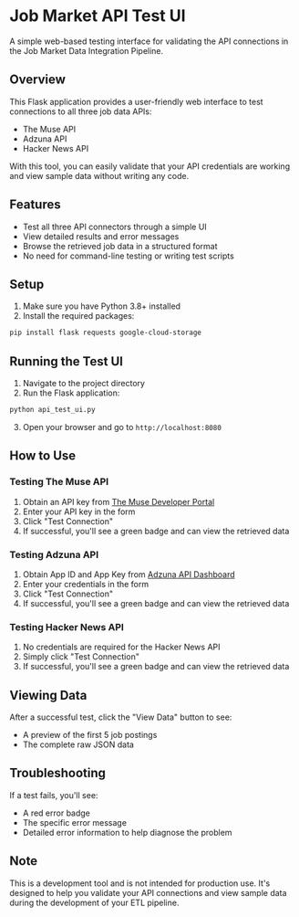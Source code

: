 # Job Market API Test UI

A simple web-based testing interface for validating the API connections in the Job Market Data Integration Pipeline.

## Overview

This Flask application provides a user-friendly web interface to test connections to all three job data APIs:
- The Muse API
- Adzuna API
- Hacker News API

With this tool, you can easily validate that your API credentials are working and view sample data without writing any code.

## Features

- Test all three API connectors through a simple UI
- View detailed results and error messages
- Browse the retrieved job data in a structured format
- No need for command-line testing or writing test scripts

## Setup

1. Make sure you have Python 3.8+ installed
2. Install the required packages:

```bash
pip install flask requests google-cloud-storage
```

## Running the Test UI

1. Navigate to the project directory
2. Run the Flask application:

```bash
python api_test_ui.py
```

3. Open your browser and go to `http://localhost:8080`

## How to Use

### Testing The Muse API

1. Obtain an API key from [The Muse Developer Portal](https://www.themuse.com/developers/api/v2)
2. Enter your API key in the form
3. Click "Test Connection"
4. If successful, you'll see a green badge and can view the retrieved data

### Testing Adzuna API

1. Obtain App ID and App Key from [Adzuna API Dashboard](https://developer.adzuna.com/)
2. Enter your credentials in the form
3. Click "Test Connection"
4. If successful, you'll see a green badge and can view the retrieved data

### Testing Hacker News API

1. No credentials are required for the Hacker News API
2. Simply click "Test Connection"
3. If successful, you'll see a green badge and can view the retrieved data

## Viewing Data

After a successful test, click the "View Data" button to see:
- A preview of the first 5 job postings
- The complete raw JSON data

## Troubleshooting

If a test fails, you'll see:
- A red error badge
- The specific error message
- Detailed error information to help diagnose the problem

## Note

This is a development tool and is not intended for production use. It's designed to help you validate your API connections and view sample data during the development of your ETL pipeline.